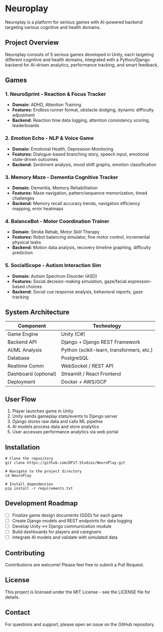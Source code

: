# Neuroplay

Neuroplay is a platform for serious games with AI-powered backend targeting various cognitive and health domains.

## Project Overview

Neuroplay consists of 5 serious games developed in Unity, each targeting different cognitive and health domains, integrated with a Python/Django backend for AI-driven analytics, performance tracking, and smart feedback.

## Games

### 1. NeuroSprint - Reaction & Focus Tracker
- **Domain:** ADHD, Attention Training
- **Features:** Endless runner format, obstacle dodging, dynamic difficulty adjustment
- **Backend:** Reaction time data logging, attention consistency scoring, leaderboards

### 2. Emotion Echo - NLP & Voice Game
- **Domain:** Emotional Health, Depression Monitoring
- **Features:** Dialogue-based branching story, speech input, emotional state-driven outcomes
- **Backend:** Sentiment analysis, mood shift graphs, emotion classification

### 3. Memory Maze - Dementia Cognitive Tracker
- **Domain:** Dementia, Memory Rehabilitation
- **Features:** Maze navigation, pattern/sequence memorization, timed challenges
- **Backend:** Memory recall accuracy trends, navigation efficiency mapping, error heatmaps

### 4. BalanceBot - Motor Coordination Trainer
- **Domain:** Stroke Rehab, Motor Skill Therapy
- **Features:** Robot balancing simulator, fine motor control, incremental physical tasks
- **Backend:** Motion data analysis, recovery timeline graphing, difficulty prediction

### 5. SocialScope - Autism Interaction Sim
- **Domain:** Autism Spectrum Disorder (ASD)
- **Features:** Social decision-making simulation, gaze/facial expression-based choices
- **Backend:** Social cue response analysis, behavioral reports, gaze tracking

## System Architecture

| Component            | Technology                                    |
|---------------------|---------------------------------------------|
| Game Engine          | Unity (C#)                                    |
| Backend API          | Django + Django REST Framework                |
| AI/ML Analysis       | Python (scikit-learn, transformers, etc.)     |
| Database             | PostgreSQL                                    |
| Realtime Comm        | WebSocket / REST API                          |
| Dashboard (optional) | Streamlit / React Frontend                    |
| Deployment           | Docker + AWS/GCP                              |

## User Flow

1. Player launches game in Unity
2. Unity sends gameplay stats/events to Django server
3. Django stores raw data and calls ML pipeline
4. AI models process data and store analytics
5. User accesses performance analytics via web portal

## Installation

```
# Clone the repository
git clone https://github.com/DP17-Studios/NeuroPlay.git

# Navigate to the project directory
cd NeuroPlay

# Install dependencies
pip install -r requirements.txt
```

## Development Roadmap

- [ ] Finalize game design documents (GDD) for each game
- [ ] Create Django models and REST endpoints for data logging
- [ ] Develop Unity <-> Django communication module
- [ ] Build dashboards for players and caregivers
- [ ] Integrate AI models and validate with simulated data

## Contributing

Contributions are welcome! Please feel free to submit a Pull Request.

## License

This project is licensed under the MIT License - see the LICENSE file for details.

## Contact

For questions and support, please open an issue on the GitHub repository.